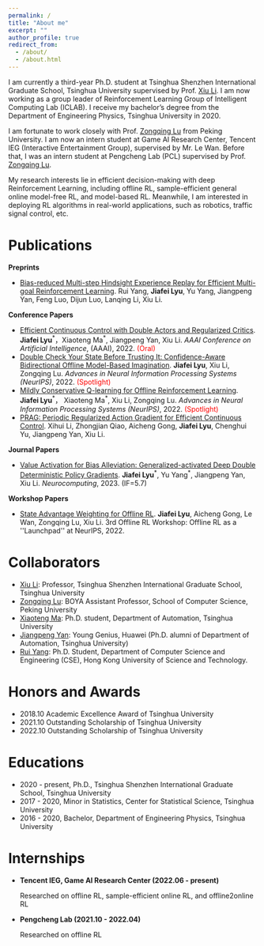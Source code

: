 ```yaml
---
permalink: /
title: "About me"
excerpt: ""
author_profile: true
redirect_from: 
  - /about/
  - /about.html
---
```


I am currently a third-year Ph.D. student at Tsinghua Shenzhen International Graduate School, Tsinghua University supervised by Prof. [Xiu Li](https://scholar.google.com/citations?user=Xrh1OIUAAAAJ&hl=en). I am now working as a group leader of Reinforcement Learning Group of Intelligent Computing Lab (ICLAB). I receive my bachelor’s degree from the Department of Engineering Physics, Tsinghua University in 2020.

I am fortunate to work closely with Prof. [Zongqing Lu](https://scholar.google.com/citations?user=k3IFtTYAAAAJ&hl=en) from Peking University. I am now an intern student at Game AI Research Center, Tencent IEG (Interactive Entertainment Group), supervised by Mr. Le Wan. Before that, I was an intern student at Pengcheng Lab (PCL) supervised by Prof. [Zongqing Lu](https://scholar.google.com/citations?user=k3IFtTYAAAAJ&hl=en).

My research interests lie in efficient decision-making with deep Reinforcement Learning, including offline RL, sample-efficient general online model-free RL, and model-based RL. Meanwhile, I am interested in deploying RL algorithms in real-world applications, such as robotics, traffic signal control, etc.

Publications
============
**Preprints**

- [Bias-reduced Multi-step Hindsight Experience Replay for Efficient Multi-goal Reinforcement Learning](https://arxiv.org/pdf/2102.12962). Rui Yang, **Jiafei Lyu**, Yu Yang, Jiangpeng Yan, Feng Luo, Dijun Luo, Lanqing Li, Xiu Li.

**Conference Papers**

- [Efficient Continuous Control with Double Actors and Regularized Critics](https://ojs.aaai.org/index.php/AAAI/article/view/20732/20491). **Jiafei Lyu**<sup>\*</sup>，Xiaoteng Ma<sup>\*</sup>, Jiangpeng Yan, Xiu Li. *AAAI Conference on Artificial Intelligence*, (AAAI), 2022. <font color='red'>(Oral)</font>
- [Double Check Your State Before Trusting It: Confidence-Aware Bidirectional Offline Model-Based Imagination](https://openreview.net/forum?id=3e3IQMLDSLP). **Jiafei Lyu**, Xiu Li, Zongqing Lu. *Advances in Neural Information Processing Systems (NeurIPS)*, 2022. <font color='red'>(Spotlight)</font>
- [Mildly Conservative Q-learning for Offline Reinforcement Learning](https://openreview.net/forum?id=VYYf6S67pQc). **Jiafei Lyu**<sup>\*</sup>， Xiaoteng Ma<sup>\*</sup>, Xiu Li, Zongqing Lu. *Advances in Neural Information Processing Systems (NeurIPS)*, 2022. <font color='red'>(Spotlight)</font>
- [PRAG: Periodic Regularized Action Gradient for Efficient Continuous Control](https://link.springer.com/chapter/10.1007/978-3-031-20868-3_8). Xihui Li, Zhongjian Qiao, Aicheng Gong, **Jiafei Lyu**, Chenghui Yu, Jiangpeng Yan, Xiu Li.


**Journal Papers**

- [Value Activation for Bias Alleviation: Generalized-activated Deep Double Deterministic Policy Gradients](https://arxiv.org/pdf/2112.11216). **Jiafei Lyu**<sup>\*</sup>, Yu Yang<sup>\*</sup>, Jiangpeng Yan, Xiu Li. *Neurocomputing*, 2023. (IF=5.7)

**Workshop Papers**

- [State Advantage Weighting for Offline RL](https://openreview.net/forum?id=2rOD_UQfvl). **Jiafei Lyu**, Aicheng Gong, Le Wan, Zongqing Lu, Xiu Li. 3rd Offline RL Workshop: Offline RL as a ''Launchpad'' at NeurIPS, 2022.

Collaborators
======

- [Xiu Li](https://scholar.google.com/citations?user=Xrh1OIUAAAAJ&hl=en): Professor, Tsinghua Shenzhen International Graduate School, Tsinghua University
- [Zongqing Lu](https://scholar.google.com/citations?user=k3IFtTYAAAAJ&hl=en): BOYA Assistant Professor, School of Computer Science, Peking University
- [Xiaoteng Ma](https://scholar.google.com/citations?user=CeDFnNMAAAAJ&hl=en): Ph.D. student, Department of Automation, Tsinghua University
- [Jiangpeng Yan](https://scholar.google.com/citations?user=qZXFEbMAAAAJ&hl=en): Young Genius, Huawei (Ph.D. alumni of Department of Automation, Tsinghua University)
- [Rui Yang](https://scholar.google.com/citations?user=QHSUy3MAAAAJ&hl=en): Ph.D. Student, Department of Computer Science and Engineering (CSE), Hong Kong University of Science and Technology.

Honors and Awards
===============

- 2018.10 Academic Excellence Award of Tsinghua University
- 2021.10 Outstanding Scholarship of Tsinghua University
- 2022.10 Outstanding Scholarship of Tsinghua University

Educations
==============

- 2020 - present, Ph.D., Tsinghua Shenzhen International Graduate School, Tsinghua University
- 2017 - 2020, Minor in Statistics, Center for Statistical Science, Tsinghua University
- 2016 - 2020, Bachelor, Department of Engineering Physics, Tsinghua University

Internships
==============

- **Tencent IEG, Game AI Research Center (2022.06 - present)**

    Researched on offline RL, sample-efficient online RL, and offline2online RL

- **Pengcheng Lab (2021.10 - 2022.04)**

    Researched on offline RL
